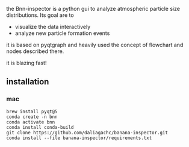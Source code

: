 the Bnn-inspector is a python gui to analyze atmospheric
particle size distributions. 
Its goal are to
 - visualize the data interactively 
 - analyze new particle formation events
 
it is based on pyqtgraph and heavily used the concept of flowchart and nodes described there. 

it is blazing fast! 

## installation
### mac 
```shell
brew install pyqt@5
conda create -n bnn
conda activate bnn
conda install conda-build
git clone https://github.com/daliagachc/banana-inspector.git
conda install --file banana-inspector/requirements.txt


```